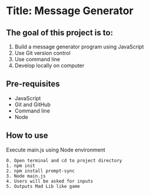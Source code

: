 # Title: Message Generator

## The goal of this project is to:
1. Build a message generator program using JavaScript
2. Use Git version control
3. Use command line
4. Develop locally on computer

## Pre-requisites
+ JavaScript
+ Git and GitHub
+ Command line
+ Node

## How to use
Execute main.js using Node environment
```
0. Open terminal and cd to project directory
1. npm init
2. npm install prompt-sync
3. Node main.js
4. Users will be asked for inputs
5. Outputs Mad Lib like game
```